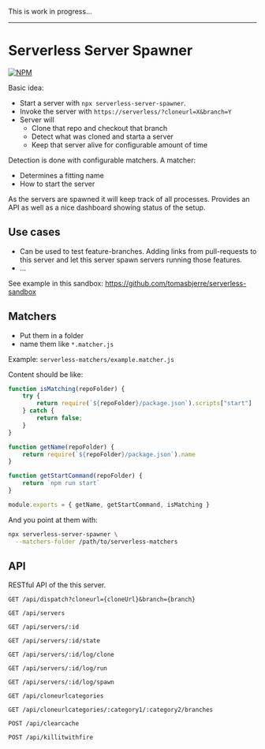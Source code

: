 This is work in progress...

---

# Serverless Server Spawner

[![NPM](https://img.shields.io/npm/v/serverless-server-spawner.svg?style=flat-square)](https://www.npmjs.com/package/serverless-server-spawner)

Basic idea:

- Start a server with `npx serverless-server-spawner`.
- Invoke the server with `https://serverless/?cloneurl=X&branch=Y`
- Server will
  - Clone that repo and checkout that branch
  - Detect what was cloned and starta a server
  - Keep that server alive for configurable amount of time

Detection is done with configurable matchers. A matcher:

- Determines a fitting name
- How to start the server

As the servers are spawned it will keep track of all processes. Provides an API as well as a nice dashboard showing status of the setup.

## Use cases

- Can be used to test feature-branches. Adding links from pull-requests to this server and let this server spawn servers running those features.
- ...

See example in this sandbox:
https://github.com/tomasbjerre/serverless-sandbox

## Matchers

- Put them in a folder
- name them like `*.matcher.js`

Example: `serverless-matchers/example.matcher.js`

Content should be like:

```js
function isMatching(repoFolder) {
    try {
        return require(`${repoFolder}/package.json`).scripts["start"] != undefined
    } catch {
        return false;
    }
}

function getName(repoFolder) {
    return require(`${repoFolder}/package.json`).name
}

function getStartCommand(repoFolder) {
    return `npm run start`
}

module.exports = { getName, getStartCommand, isMatching }
```

And you point at them with:

```sh
npx serverless-server-spawner \
  --matchers-folder /path/to/serverless-matchers
```

## API

RESTful API of the this server.

```
GET /api/dispatch?cloneurl={cloneUrl}&branch={branch}
```

```
GET /api/servers
```

```
GET /api/servers/:id
```

```
GET /api/servers/:id/state
```

```
GET /api/servers/:id/log/clone
```

```
GET /api/servers/:id/log/run
```

```
GET /api/servers/:id/log/spawn
```

```
GET /api/cloneurlcategories
```

```
GET /api/cloneurlcategories/:category1/:category2/branches
```

```
POST /api/clearcache
```

```
POST /api/killitwithfire
```
